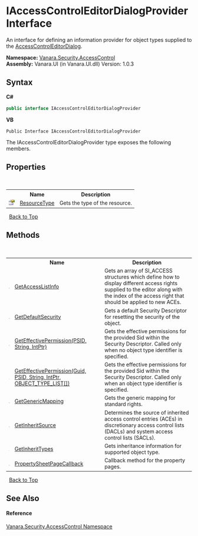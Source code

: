 # IAccessControlEditorDialogProvider Interface
 

An interface for defining an information provider for object types supplied to the <a href="050b03d3-dac8-f9da-5561-d0b211f945f0">AccessControlEditorDialog</a>.

**Namespace:**&nbsp;<a href="62a937f8-234b-6e15-2f22-272a8ae206a7">Vanara.Security.AccessControl</a><br />**Assembly:**&nbsp;Vanara.UI (in Vanara.UI.dll) Version: 1.0.3

## Syntax

**C#**<br />
``` C#
public interface IAccessControlEditorDialogProvider
```

**VB**<br />
``` VB
Public Interface IAccessControlEditorDialogProvider
```

The IAccessControlEditorDialogProvider type exposes the following members.


## Properties
&nbsp;<table><tr><th></th><th>Name</th><th>Description</th></tr><tr><td>![Public property](media/pubproperty.gif "Public property")</td><td><a href="19cf1cce-439a-2298-f3b9-dfb9376ecf1a">ResourceType</a></td><td>
Gets the type of the resource.</td></tr></table>&nbsp;
<a href="#iaccesscontroleditordialogprovider-interface">Back to Top</a>

## Methods
&nbsp;<table><tr><th></th><th>Name</th><th>Description</th></tr><tr><td>![Public method](media/pubmethod.gif "Public method")</td><td><a href="e4e095b4-92c5-6e0d-33b0-e7570d6ce232">GetAccessListInfo</a></td><td>
Gets an array of SI_ACCESS structures which define how to display different access rights supplied to the editor along with the index of the access right that should be applied to new ACEs.</td></tr><tr><td>![Public method](media/pubmethod.gif "Public method")</td><td><a href="55fef074-1dfe-929e-ecbf-2db96020681f">GetDefaultSecurity</a></td><td>
Gets a default Security Descriptor for resetting the security of the object.</td></tr><tr><td>![Public method](media/pubmethod.gif "Public method")</td><td><a href="3df2fa88-7919-141c-2c2a-515b10c92e41">GetEffectivePermission(PSID, String, IntPtr)</a></td><td>
Gets the effective permissions for the provided Sid within the Security Descriptor. Called only when no object type identifier is specified.</td></tr><tr><td>![Public method](media/pubmethod.gif "Public method")</td><td><a href="59aa5433-1cc0-4b57-57b2-cebd01e98a9b">GetEffectivePermission(Guid, PSID, String, IntPtr, OBJECT_TYPE_LIST[])</a></td><td>
Gets the effective permissions for the provided Sid within the Security Descriptor. Called only when an object type identifier is specified.</td></tr><tr><td>![Public method](media/pubmethod.gif "Public method")</td><td><a href="33528f27-428b-82a1-2c17-bd4787e8cf70">GetGenericMapping</a></td><td>
Gets the generic mapping for standard rights.</td></tr><tr><td>![Public method](media/pubmethod.gif "Public method")</td><td><a href="c55a0e13-4e3f-acf7-827c-9f77427e0cbd">GetInheritSource</a></td><td>
Determines the source of inherited access control entries (ACEs) in discretionary access control lists (DACLs) and system access control lists (SACLs).</td></tr><tr><td>![Public method](media/pubmethod.gif "Public method")</td><td><a href="9629826b-7b86-cb42-20f3-a4f043e70bd3">GetInheritTypes</a></td><td>
Gets inheritance information for supported object type.</td></tr><tr><td>![Public method](media/pubmethod.gif "Public method")</td><td><a href="81dc85d3-878c-8150-b86f-b28064ffae8b">PropertySheetPageCallback</a></td><td>
Callback method for the property pages.</td></tr></table>&nbsp;
<a href="#iaccesscontroleditordialogprovider-interface">Back to Top</a>

## See Also


#### Reference
<a href="62a937f8-234b-6e15-2f22-272a8ae206a7">Vanara.Security.AccessControl Namespace</a><br />